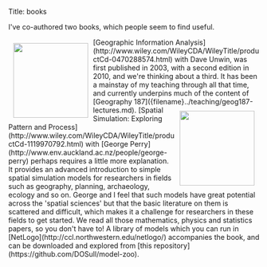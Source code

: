 Title: books

I've co-authored two books, which people seem to find useful.

<div style="float:left; margin: 10px 10px 10px 10px;">
<img src="../images/gia.jpg" width=150>
</div>
[Geographic Information Analysis](http://www.wiley.com/WileyCDA/WileyTitle/productCd-0470288574.html) with Dave Unwin, was first published in 2003, with a second edition in 2010, and we're thinking about a third. It has been a mainstay of my teaching through all that time, and currently underpins much of the content of [Geography 187]({filename}../teaching/geog187-lectures.md).

<div style="float:right; margin: 10px 10px 10px 10px;">
<img src="../images/spatial-simulation.jpg" width=150 >
</div>
[Spatial Simulation: Exploring Pattern and Process](http://www.wiley.com/WileyCDA/WileyTitle/productCd-1119970792.html) with [George Perry](http://www.env.auckland.ac.nz/people/george-perry) perhaps requires a little more explanation. It provides an advanced introduction to simple spatial simulation models for researchers in fields such as geography, planning, archaeology, ecology and so on. George and I feel that such models have great potential across the 'spatial sciences' but that the basic literature on them is scattered and difficult, which makes it a challenge for researchers in these fields to get started. We read all those mathematics, physics and statistics papers, so you don't have to! A library of models which you can run in [NetLogo](http://ccl.northwestern.edu/netlogo/) accompanies the book, and can be downloaded and explored from [this repository](https://github.com/DOSull/model-zoo).
